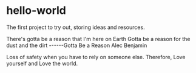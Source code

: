 # hello-world
The first project to try out, storing ideas and resources.

There's gotta be a reason that I'm here on Earth
Gotta be a reason for the dust and the dirt
                                    ------Gotta Be a Reason
                                              Alec Benjamin
                                              
Loss of safety when you have to rely on someone else.
Therefore, Love yourself and Love the world.
